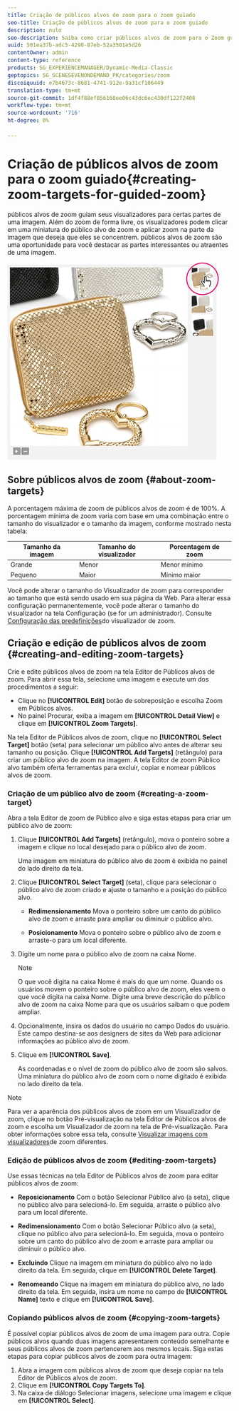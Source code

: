 ```yaml
---
title: Criação de públicos alvos de zoom para o zoom guiado
seo-title: Criação de públicos alvos de zoom para o zoom guiado
description: nulo
seo-description: Saiba como criar públicos alvos de zoom para o Zoom guiado.
uuid: 501ea37b-adc5-4290-87eb-52a3501e5d26
contentOwner: admin
content-type: reference
products: SG_EXPERIENCEMANAGER/Dynamic-Media-Classic
geptopics: SG_SCENESEVENONDEMAND_PK/categories/zoom
discoiquuid: e7b4673c-8681-4741-912e-9a31cf106449
translation-type: tm+mt
source-git-commit: 1df4f88ef856160ee06c43dc6ec430df122f2408
workflow-type: tm+mt
source-wordcount: '716'
ht-degree: 0%

---
```



# Criação de públicos alvos de zoom para o zoom guiado{#creating-zoom-targets-for-guided-zoom}

públicos alvos de zoom guiam seus visualizadores para certas partes de uma imagem. Além do zoom de forma livre, os visualizadores podem clicar em uma miniatura do público alvo de zoom e aplicar zoom na parte da imagem que deseja que eles se concentrem. públicos alvos de zoom são uma oportunidade para você destacar as partes interessantes ou atraentes de uma imagem.

![Criação de públicos alvos de zoom para o zoom guiado](/help/assets/zo_guided_zoom.png)

## Sobre públicos alvos de zoom {#about-zoom-targets}

A porcentagem máxima de zoom de públicos alvos de zoom é de 100%. A porcentagem mínima de zoom varia com base em uma combinação entre o tamanho do visualizador e o tamanho da imagem, conforme mostrado nesta tabela:

| Tamanho da imagem | Tamanho do visualizador | Porcentagem de zoom |
|--- |--- |--- |
| Grande | Menor | Menor mínimo |
| Pequeno | Maior | Mínimo maior |

Você pode alterar o tamanho do Visualizador de zoom para corresponder ao tamanho que está sendo usado em sua página da Web. Para alterar essa configuração permanentemente, você pode alterar o tamanho do visualizador na tela Configuração (se for um administrador). Consulte [Configuração das predefinições](setting-zoom-viewer-presets.md#setting_up_zoom_viewer_presets)do visualizador de zoom.

## Criação e edição de públicos alvos de zoom {#creating-and-editing-zoom-targets}

Crie e edite públicos alvos de zoom na tela Editor de Públicos alvos de zoom. Para abrir essa tela, selecione uma imagem e execute um dos procedimentos a seguir:

* Clique no **[!UICONTROL Edit]** botão de sobreposição e escolha Zoom em Públicos alvos.
* No painel Procurar, exiba a imagem em **[!UICONTROL Detail View]** e clique em **[!UICONTROL Zoom Targets]**.

Na tela Editor de Públicos alvos de zoom, clique no **[!UICONTROL Select Target]** botão (seta) para selecionar um público alvo antes de alterar seu tamanho ou posição. Clique **[!UICONTROL Add Targets]** (retângulo) para criar um público alvo de zoom na imagem. A tela Editor de zoom Público alvo também oferta ferramentas para excluir, copiar e nomear públicos alvos de zoom.

### Criação de um público alvo de zoom {#creating-a-zoom-target}

Abra a tela Editor de zoom de Público alvo e siga estas etapas para criar um público alvo de zoom:

1. Clique **[!UICONTROL Add Targets]** (retângulo), mova o ponteiro sobre a imagem e clique no local desejado para o público alvo de zoom.

   Uma imagem em miniatura do público alvo de zoom é exibida no painel do lado direito da tela.

1. Clique **[!UICONTROL Select Target]** (seta), clique para selecionar o público alvo de zoom criado e ajuste o tamanho e a posição do público alvo.

   * **Redimensionamento** Mova o ponteiro sobre um canto do público alvo de zoom e arraste para ampliar ou diminuir o público alvo.

   * **Posicionamento** Mova o ponteiro sobre o público alvo de zoom e arraste-o para um local diferente.

1. Digite um nome para o público alvo de zoom na caixa Nome.

   >[!NOTE]
   >
   >O que você digita na caixa Nome é mais do que um nome. Quando os usuários movem o ponteiro sobre o público alvo de zoom, eles veem o que você digita na caixa Nome. Digite uma breve descrição do público alvo de zoom na caixa Nome para que os usuários saibam o que podem ampliar.

1. Opcionalmente, insira os dados do usuário no campo Dados do usuário. Este campo destina-se aos designers de sites da Web para adicionar informações ao público alvo de zoom.
1. Clique em **[!UICONTROL Save]**.

   As coordenadas e o nível de zoom do público alvo de zoom são salvos. Uma miniatura do público alvo de zoom com o nome digitado é exibida no lado direito da tela.

>[!NOTE]
>
>Para ver a aparência dos públicos alvos de zoom em um Visualizador de zoom, clique no botão Pré-visualização na tela Editor de Públicos alvos de zoom e escolha um Visualizador de zoom na tela de Pré-visualização. Para obter informações sobre essa tela, consulte [Visualizar imagens com visualizadores](previewing-image-assets-different-zoom.md#previewing_image_assets_with_different_zoom_viewers)de zoom diferentes.

### Edição de públicos alvos de zoom {#editing-zoom-targets}

Use essas técnicas na tela Editor de Públicos alvos de zoom para editar públicos alvos de zoom:

* **Reposicionamento** Com o botão Selecionar Público alvo (a seta), clique no público alvo para selecioná-lo. Em seguida, arraste o público alvo para um local diferente.

* **Redimensionamento** Com o botão Selecionar Público alvo (a seta), clique no público alvo para selecioná-lo. Em seguida, mova o ponteiro sobre um canto do público alvo de zoom e arraste para ampliar ou diminuir o público alvo.

* **Excluindo** Clique na imagem em miniatura do público alvo no lado direito da tela. Em seguida, clique em **[!UICONTROL Delete Target]**.

* **Renomeando** Clique na imagem em miniatura do público alvo, no lado direito da tela. Em seguida, insira um nome no campo de **[!UICONTROL Name]** texto e clique em **[!UICONTROL Save]**.

### Copiando públicos alvos de zoom {#copying-zoom-targets}

É possível copiar públicos alvos de zoom de uma imagem para outra. Copie públicos alvos quando duas imagens apresentarem conteúdo semelhante e seus públicos alvos de zoom pertencerem aos mesmos locais. Siga estas etapas para copiar públicos alvos de zoom para outra imagem:

1. Abra a imagem com públicos alvos de zoom que deseja copiar na tela Editor de Públicos alvos de zoom.
1. Clique em **[!UICONTROL Copy Targets To]**.
1. Na caixa de diálogo Selecionar imagens, selecione uma imagem e clique em **[!UICONTROL Select]**.

